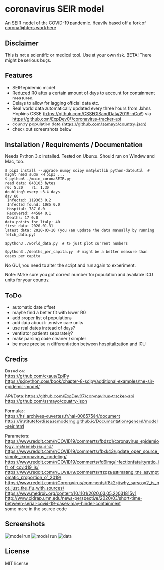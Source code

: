 # coronavirus SEIR model

An SEIR model of the COVID-19 pandemic. Heavily based off a fork of [coronafighters work here](https://github.com/coronafighter/coronaSEIR)
  
## Disclaimer
This is not a scientific or medical tool. Use at your own risk. BETA! There might be serious bugs.  

## Features
* SEIR epidemic model
* Reduced R0 after a certain amount of days to account for containment measures.
* Delays to allow for lagging official data etc.
* Real world data automatically updated every three hours from Johns Hopkins CSSE (https://github.com/CSSEGISandData/2019-nCoV) via  https://github.com/ExpDev07/coronavirus-tracker-api
* country population data (https://github.com/samayo/country-json)
* check out screenshots below

## Installation / Requirements / Documentation
Needs Python 3.x installed. Tested on Ubuntu. Should run on Window and Mac, too.
  
```
$ pip3 install --upgrade numpy scipy matplotlib python-dateutil  # might need sudo -H pip3 ...
$ python3 ./main_coronaSEIR.py
read data: 843103 bytes
r0: 5.20    r1: 1.30
doubling0 every ~3.4 days
day 60
 Infected: 119363 0.2
 Infected found: 1085 0.0
 Hospital: 787 0.0
 Recovered: 44584 0.1
 Deaths: 17 0.0
data points for Italy: 40
first data: 2020-01-31
latest data: 2020-03-10 (you can update the data manually by running fetch_data.py)

$python3 ./world_data.py  # to just plot current numbers

$python3 ./deaths_per_capita.py  # might be a better measure than cases per capita
```  
No GUI, you need to alter the script and run again to experiment.  
  
Note: Make sure you got correct number for population and available ICU units for your country.
  
## ToDo
* automatic date offset
* maybe find a better fit with lower R0
* add proper list of populations
* add data about intensive care units
* use real dates instead of days?
* ventilator patients separately?
* make parsing code cleaner / simpler
* be more precise in differentiation between hospitalization and ICU

## Credits
Based on:  
https://github.com/ckaus/EpiPy  
https://scipython.com/book/chapter-8-scipy/additional-examples/the-sir-epidemic-model/  
  
API/Data:
https://github.com/ExpDev07/coronavirus-tracker-api
https://github.com/samayo/country-json
  
Formulas:  
https://hal.archives-ouvertes.fr/hal-00657584/document  
https://institutefordiseasemodeling.github.io/Documentation/general/model-seir.html  
  
Parameters:  
https://www.reddit.com/r/COVID19/comments/fbdzc1/coronavirus_epidemiology_metaanalysis_and/
https://www.reddit.com/r/COVID19/comments/fbxk43/update_open_source_simple_coronavirus_modeling/
https://www.reddit.com/r/COVID19/comments/fd6lmg/infectionfatalityratio_ifr_of_covid19_is/  
https://www.reddit.com/r/COVID19/comments/ffzqzl/estimating_the_asymptomatic_proportion_of_2019/  
https://www.reddit.com/r/Coronavirus/comments/f8k2nj/why_sarscov2_is_not_just_the_flu_with_sources/ 
https://www.medrxiv.org/content/10.1101/2020.03.05.20031815v1  
http://www.cidrap.umn.edu/news-perspective/2020/03/short-time-between-serial-covid-19-cases-may-hinder-containment  
some more in the source code

## Screenshots
![model run](https://github.com/coronafighter/coronaSEIR/blob/master/screenshots/model_run.png)
![model run](https://github.com/coronafighter/coronaSEIR/blob/master/screenshots/model_run2.png)
![data](https://github.com/coronafighter/coronaSEIR/blob/master/screenshots/data.png)

## License
MIT license
